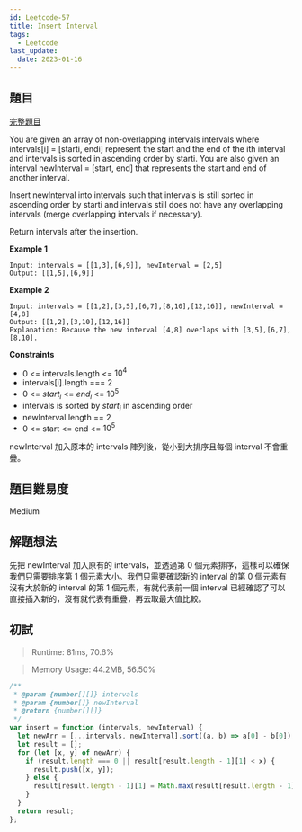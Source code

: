 ```yaml
---
id: Leetcode-57
title: Insert Interval
tags:
  - Leetcode
last_update:
  date: 2023-01-16
---
```


## 題目

[完整題目](https://leetcode.com/problems/insert-interval/description/)

You are given an array of non-overlapping intervals intervals where intervals[i] = [starti, endi] represent the start and the end of the ith interval and intervals is sorted in ascending order by starti. You are also given an interval newInterval = [start, end] that represents the start and end of another interval.

Insert newInterval into intervals such that intervals is still sorted in ascending order by starti and intervals still does not have any overlapping intervals (merge overlapping intervals if necessary).

Return intervals after the insertion.

**Example 1**

```
Input: intervals = [[1,3],[6,9]], newInterval = [2,5]
Output: [[1,5],[6,9]]
```

**Example 2**

```
Input: intervals = [[1,2],[3,5],[6,7],[8,10],[12,16]], newInterval = [4,8]
Output: [[1,2],[3,10],[12,16]]
Explanation: Because the new interval [4,8] overlaps with [3,5],[6,7],[8,10].
```

**Constraints**

- 0 <= intervals.length <= $10^4$
- intervals[i].length === 2
- 0 <= $start_i$ <= $end_i$ <= $10^5$
- intervals is sorted by $start_i$ in ascending order
- newInterval.length == 2
- 0 <= start <= end <= $10^5$

newInterval 加入原本的 intervals 陣列後，從小到大排序且每個 interval 不會重疊。

## 題目難易度

Medium

## 解題想法

先把 newInterval 加入原有的 intervals，並透過第 0 個元素排序，這樣可以確保我們只需要排序第 1 個元素大小。我們只需要確認新的 interval 的第 0 個元素有沒有大於新的 interval 的第 1 個元素，有就代表前一個 interval 已經確認了可以直接插入新的，沒有就代表有重疊，再去取最大值比較。

## 初試

> Runtime: 81ms, 70.6%

> Memory Usage: 44.2MB, 56.50%

```javascript
/**
 * @param {number[][]} intervals
 * @param {number[]} newInterval
 * @return {number[][]}
 */
var insert = function (intervals, newInterval) {
  let newArr = [...intervals, newInterval].sort((a, b) => a[0] - b[0]);
  let result = [];
  for (let [x, y] of newArr) {
    if (result.length === 0 || result[result.length - 1][1] < x) {
      result.push([x, y]);
    } else {
      result[result.length - 1][1] = Math.max(result[result.length - 1][1], y);
    }
  }
  return result;
};
```
